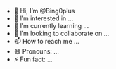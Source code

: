 - 👋 Hi, I’m @Bing0plus
- 👀 I’m interested in ...
- 🌱 I’m currently learning ...
- 💞️ I’m looking to collaborate on ...
- 📫 How to reach me ...
- 😄 Pronouns: ...
- ⚡ Fun fact: ...

<!---
Bing0plus/Bing0plus is a ✨ special ✨ repository because its `README.md` (this file) appears on your GitHub profile.
You can click the Preview link to take a look at your changes.
--->
